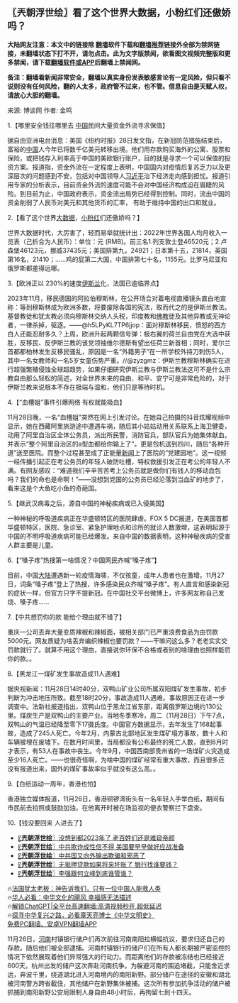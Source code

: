  <!-- 面包屑导航 --> <h2>〖兲朝浮世绘〗看了这个世界大数据，小粉红们还傲娇吗？</h2> <p class="notice"><b>大陆网友注意：本文中的链接除 <a href="https://github.com/bannedbook/fanqiang" >翻墙</a>软件下载和<a href="https://github.com/killgcd/justmysocks/blob/master/README.md">翻墙推荐</a>链接外全部为禁网链接，未翻墙状态下打不开，请勿点击。此为文字版禁闻，欲看图文视频完整版和更多禁闻，请下载<a href="https://github.com/bannedbook/fanqiang">翻墙软件或APP</a>后翻墙上禁闻网。</p><p>备注：翻墙看新闻非常安全，翻墙以真实身份发表敏感言论有一定风险，但只看不说则没有任何风险，翻的人太多，政府管不过来，也不管。信息自由是天赋人权，请放心大胆的翻墙。</b></p>  <div class="entry"> <p>来源:&nbsp;博谈网                            作者:&nbsp;金鸣                           </p> <p>1.【哪里安全钱往哪里去 <span class='wp_keywordlink_affiliate'><a href="https://www.bannedbook.org/" title="中国" target="_blank">中国</a></span>民间大量资金外流寻求保值】</p> <p></p> <p>据自由亚洲电台消息：美国《纽约时报》28日发文指，在新冠防范措施结束后，富裕的<a href="https://www.bannedbook.org/bnews/tag/%E4%B8%AD%E5%9B%BD/" class="st_tag internal_tag" rel="tag" title="标签 中国 下的日志">中国</a>人今年已将数千亿美元转移出境。他们用存款购买海外的公寓、股票和保险，或把钱存入利率高于中国的美欧银行账户，目的就是寻求一个可以保值的投资方案。报道指，资金外流在一定程度上表明，中国国内对疫情后复苏乏力以及更深层次的问题感到不安，包括对中国领导人<a href="https://www.bannedbook.org/bnews/tag/%e4%b9%a0%e8%bf%91%e5%b9%b3/" class="st_tag internal_tag" rel="tag" title="标签 习近平 下的日志">习近平</a>治下经济走向感到担忧。报道引用专家的分析表示，目前资金外流的速度可能不会对中国经济构成迫在眉睫的风险。到目前为止，中国政府表示，资金流出局势已经得到控制。同时，流出中国的资金削弱了人民币对美元和其他货币的汇率， 有助于维持中国的出口和就业。</p> <p>2.【看了这个世界<a href="https://www.bannedbook.org/bnews/tag/%e5%a4%a7%e6%95%b0%e6%8d%ae/" class="st_tag internal_tag" rel="tag" title="标签 大数据 下的日志">大数据</a>，<a href="https://www.bannedbook.org/bnews/tag/%e5%b0%8f%e7%b2%89%e7%ba%a2/" class="st_tag internal_tag" rel="tag" title="标签 小粉红 下的日志">小粉红</a>们还傲娇吗？】</p> <p></p> <p>世界大数据时代，大厉害了，轻而易举就统计出：2022年世界各国人均月收入一览表（己折合为人民币）：单位：元 (RMB)。前三名1.列支敦士登46520元；2.卢森堡46123元，挪威37435元；美国排第九，24921；日本第十五，21814，英国第16名，21410；……鸡的屁第二大国，中国排第七十名，1155元。比罗马尼亚和俄罗斯都差得远哪。</p> <p>3.【欧洲正以 230%的速度<a href="https://www.bannedbook.org/bnews/tag/%e4%bc%8a%e6%96%af%e5%85%b0/" class="st_tag internal_tag" rel="tag" title="标签 伊斯兰 下的日志">伊斯兰</a>化，法国已逾临界点】</p> <p></p> <p>2023年11月，移民德国的阿拉伯穆斯林，在公开场合对着电视直播镜头直白地宣称：等到穆斯林成为欧洲多数，将要废除各国的宪法，取而代之的是伊斯兰教法。基督教徒和犹太教必须向穆斯林交纳人头税，印度教和<span class='wp_keywordlink'><a href="https://www.qi-gong.me/buddhism/" title="佛教" target="_blank">佛教</a></span>徒及其他异教或无神论者，一律杀掉，驱逐。——@h5LPyKL7TP6jjop：面对穆斯林移民，愤怒的西方白人还能忍耐多久？上周，欧洲升起两颗信号弹：极右翼的荷兰自由党在大选中获胜，反移民、反伊斯兰教的该党领袖维尔德斯有望出任荷兰新首相；同时，爱尔兰首都都柏林发生反移民骚乱，原因是一名“外籍男子”在一所学校外持刀刺伤5人，其中一名女教师和一名5岁女童伤势严重。//@zyzgmz：伊斯兰教穆斯林确实在进行超强繁殖侵蚀全球超趋势，如果仔细研究伊斯兰教与伊斯兰教法这可不是什么宗教自由那么轻松的简述，对全世界未来的自由、和平、安宁可是非常危险的，对于伊斯兰教来说根本不存在极端与温和，他们只是等待时机。 </p> <p>4.【“血槽姐”事件引爆网络 有权就能吸血】</p> <p></p> <p>11月28日晚，一名“血槽姐”突然在网上引发讨论。在她自己拍摄的抖音炫耀视频中显示，她在西藏阿里旅游途中遭遇车祸，随后其小姑姑动用关系联系上海卫健委，动用了阿里自治区全体公务员，派出所民警，消防官兵，部队官兵为她集体献血，并表示“整个阿里自治区的a型血都给你输上了”。更是包机送到四川，随后“各种开道”送至医院。而整个过程甚至成了正能量<span class='wp_keywordlink_affiliate'><a href="https://www.bannedbook.org/" title="新闻">新闻</a></span>上了医院的“党建园地”。这一视频一经传播引起正在考公务员的年轻人破防吐槽，特权救援引发正在考公的年轻人不满。有网友感叹：“难道我们辛辛苦苦考上公务员就是做你们有钱人的移动血包吗？我们的命也是命啊！”——没想到党国的公务员已经沦落到当血矿的地步了，看来这是个大鱼吃小鱼的奇葩国。</p> <p>5.【继武汉病毒之后，源自中国的神秘疾病或已入侵美国】</p> <p></p> <p>一种神秘的呼吸道疾病正在华盛顿特区的医院肆虐。FOX 5 DC报道，在美国首都华盛顿特区，医院、急诊室、紧急护理地点和诊所的就诊人数激增，这表明起源于中国的不明呼吸道疾病可能已经爆发。来自中国的数据表明，这种神秘疾病的受害人群主要是儿童。</p>  <p>6.【“嗓子疼”热搜第一啥情况？中国网民齐喊“嗓子疼”】</p> <p></p> <p>目前，中国<span class='wp_keywordlink_affiliate'><a href="https://www.bannedbook.org/" title="大陆" target="_blank">大陆</a></span>遭遇新一轮疫情海啸，不仅孩童，成年人患者也在激增。11月27日，词条“嗓子疼”登上了热搜，许多感染民众齐喊“嗓子疼”。有人直言和感染新冠的症状一样，但官方只字不提新冠。在中国社交平台微博上，许多网友称自己发烧、嗓子疼……</p> <p>7.【中共想罚你的款 能给个理由就不错了】</p> <p></p> <p>重庆一公司丢弃大量变质辣椒和辣椒面，被相关部门已严重浪费食品为由罚款5000元。网友质疑为啥丢弃编织辣椒也要罚款？——干嘛问这么多？老老实实交罚款就行了。就算不用这个理由，直接说你环保不合格或者别的啥理由也照样能罚你的款。。</p> <p>8.【黑龙江一煤矿发生事故造成11人遇难】</p> <p></p>  <p>据央视新闻：11月28日14时40分，双鸭山矿业公司所属双阳煤矿发生事故，初步判断为冲击地压所致。截至18时20分，事故造成11人遇难。事故原因正在进一步调查中。法新社报道指出，双鸭山位于黑龙江省东部，距离俄罗斯边境约130公里。煤炭生产是双鸭山的主要产业。当地冬季寒冷，周二（11月28日）下午7点，双鸭山的气温已经降至零下17摄氏度。中国官方数据显示，去年发生了168起事故，造成了245人死亡。今年2月，内蒙古北部地区发生煤矿塌方事故，数十人和车辆被埋在废墟下。在数月时间里，当局都没有公布最终的死亡人数，直到6月时才表示，有53人在事故中丧生。今年9月，中国西南部贵州省的一场煤矿火灾造成至少16人死亡。——也很奇怪啊，为啥中国的煤矿经常有重大事故，而且很多还没有报道出来，国外的煤矿事故率似乎就没有这么高。。</p> <p>9.【白纸运动一周年，香港也怕】</p> <p></p> <p>香港独立媒体报道，11月26日，香港铜锣湾街头有一名年轻人手举白纸，期间有市民前去拍照或鼓励加油。在他离开时被在场监视的便衣警察拦下盘查。</p> <p>10.【钱没要回来 人进去了】</p> <p></p> <!--<div id="taboola-mid-1"></div>--><ul class='op-related-articles' title='相关阅读'> <li><a href='https://www.bannedbook.org/bnews/cbnews/20231128/1966825.html' target='_blank'>〖<b>兲朝浮世绘</b>〗没想到都2023年了 老百姓们还是难窥帝颜</a></li> <li><a href='https://www.bannedbook.org/bnews/cbnews/20231127/1966359.html' target='_blank'>〖<b>兲朝浮世绘</b>〗中共欺诈成性信不得 美国要早早做好应战准备</a></li> <li><a href='https://www.bannedbook.org/bnews/cbnews/20231125/1965744.html' target='_blank'>〖<b>兲朝浮世绘</b>〗中共国又向外输出欺骗和邪恶了</a></li> <li><a href='https://www.bannedbook.org/bnews/cbnews/20231124/1965227.html' target='_blank'>〖<b>兲朝浮世绘</b>〗无抵押贷款如果将来坏账了 银行找谁要钱？</a></li> <li><a href='https://www.bannedbook.org/bnews/cbnews/20231123/1964784.html' target='_blank'>〖<b>兲朝浮世绘</b>〗李强跟何立峰到底谁管谁？</a></li> </ul> <p class="texttj"> 🔥<a href="https://www.bannedbook.org/bnews/ssgc/20230219/1850782.html" target="_blank">法国犹太老板：神告诉我们，只有一位中国人能救人类</a><br/> 🔥<a href="https://www.bannedbook.org/bnews/comments/20220220/1694796.html" target="_blank">华人必看：中华文化的飓风 幸福感无法描述</a><br/> 🔥<a href="https://github.com/bannedbook/fanqiang/wiki/V2ray%E6%9C%BA%E5%9C%BA" target="_blank">解锁ChatGPT|全平台高速翻墙:高清视频秒开,超低延迟</a><br/> 🔥<a href="https://www.bannedbook.org/bnews/comments/20220808/1768773.html" target="_blank">探寻中华复兴之路，必看章天亮博士《中华文明史》</a><br/> <a href="https://github.com/bannedbook/fanqiang/wiki/%E7%A6%81%E9%97%BB%E7%BD%91%E5%AE%89%E5%8D%93%E7%BF%BB%E5%A2%99%E6%96%B0%E9%97%BBAPP" target="_blank">免费PC翻墙、安卓VPN翻墙APP</a><br/> </p><p>11月26日，<a href="https://www.bannedbook.org/bnews/tag/%e6%b2%b3%e5%8d%97/" class="st_tag internal_tag" rel="tag" title="标签 河南 下的日志">河南</a>村镇银行储户们再次前往河南南阳拉横幅抗议，要求归还自己的存款。随后他们被全部逮捕。河南村镇银行的储户们在所有人都长期被严密监控的情况下依然展现着他们异常强大的行动力。而距离他们的存款被冻结也已经接近600天。杭州出发的储户这次奔赴河南抗争。为躲避河南的围追堵截，只能舍近求远，奔波千里，绕道湖北进入河南境内的南阳新野。部分储户在途径的安徽和湖北被河南警方跨省截住，其他储户在新野集体被捕。这次所有参加抗争活动的储户被抓捕到南阳新野公安局限制人身自由48小时后，再拘留七到十四天。</p> <a name='sharetosocial'></a> <div style="margin-bottom:5px;padding-bottom:5px;clear:both"> <div id="archive-pix-1" class="banner-ads"> <!-- AuctionX Display platform tag START --> <div id="27602x728x90x621x_ADSLOT1" clicktrack="%%CLICK_URL_ESC%%"></div>  <!-- AuctionX Display platform tag END --> </div> <div id="archive-pix-2" class="banner-ads"> <!-- AuctionX Display platform tag START --> <div id="27556x300x250x621x_ADSLOT1" clicktrack="%%CLICK_URL_ESC%%" style="margin:0 auto;text-align:center"></div>  <!-- AuctionX Display platform tag END --> </div> </div>  <div id="archive-pix-1" class="banner-ads"> <!-- AuctionX Display platform tag START --> <div id="27603x728x90x621x_ADSLOT1" clicktrack="%%CLICK_URL_ESC%%"></div>  <!-- AuctionX Display platform tag END --> </div> </div><!--END ENTRY--> 